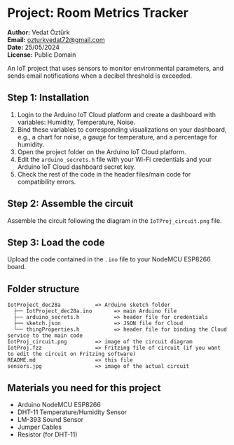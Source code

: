 # Project: Room Metrics Tracker

**Author:** Vedat Öztürk  
**Email:** ozturkvedat72@gmail.com  
**Date:** 25/05/2024  
**License:** Public Domain  

An IoT project that uses sensors to monitor environmental parameters, and sends email notifications when a decibel threshold is exceeded.

## Step 1: Installation

1. Login to the Arduino IoT Cloud platform and create a dashboard with variables: Humidity, Temperature, Noise.
2. Bind these variables to corresponding visualizations on your dashboard, e.g., a chart for noise, a gauge for temperature, and a percentage for humidity.
3. Open the project folder on the Arduino IoT Cloud platform.
4. Edit the `arduino_secrets.h` file with your Wi-Fi credentials and your Arduino IoT Cloud dashboard secret key.
5. Check the rest of the code in the header files/main code for compatibility errors.

## Step 2: Assemble the circuit

Assemble the circuit following the diagram in the `IoTProj_circuit.png` file.

## Step 3: Load the code

Upload the code contained in the `.ino` file to your NodeMCU ESP8266 board.

## Folder structure

```
IotProject_dec28a           => Arduino sketch folder
  ├── IotProject_dec28a.ino       => main Arduino file
  ├── arduino_secrets.h           => header file for credentials
  ├── sketch.json                 => JSON file for Cloud
  └── thingProperties.h           => header file for binding the Cloud service to the main code
IotProj_circuit.png         => image of the circuit diagram
IotProj.fzz                 => Fritzing file of circuit (if you want to edit the circuit on Fritzing software)
README.md                   => this file 
sensors.jpg                 => image of the actual circuit
```

## Materials you need for this project

- Arduino NodeMCU ESP8266
- DHT-11 Temperature/Humidity Sensor
- LM-393 Sound Sensor
- Jumper Cables
- Resistor (for DHT-11)
